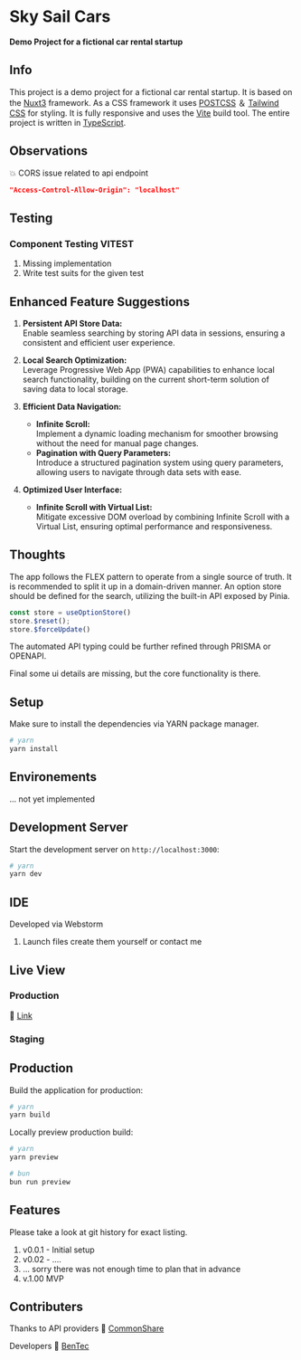 # Sky Sail Cars

**Demo Project for a fictional car rental startup**

## Info

This project is a demo project for a fictional car rental startup. It is based on the [Nuxt3](https://nuxt.com/)
framework. As a CSS framework it uses [POSTCSS](https://postcss.com/) ＆ [Tailwind CSS](https://tailwindcss.com/) for
styling.
It is fully responsive and uses the [Vite](https://vitejs.dev/) build tool.
The entire project is written in [TypeScript](https://www.typescriptlang.org/).


## Observations

💥 CORS issue related to api endpoint

```json
"Access-Control-Allow-Origin": "localhost"
```

## Testing

### Component Testing VITEST

1. Missing implementation
2. Write test suits for the given test

## Enhanced Feature Suggestions

1. **Persistent API Store Data:**  
   Enable seamless searching by storing API data in sessions, ensuring a consistent and efficient user experience.

2. **Local Search Optimization:**  
   Leverage Progressive Web App (PWA) capabilities to enhance local search functionality, building on the current short-term solution of saving data to local storage.

3. **Efficient Data Navigation:**
   - **Infinite Scroll:**  
     Implement a dynamic loading mechanism for smoother browsing without the need for manual page changes.
   - **Pagination with Query Parameters:**  
     Introduce a structured pagination system using query parameters, allowing users to navigate through data sets with ease.

4. **Optimized User Interface:**
   - **Infinite Scroll with Virtual List:**  
     Mitigate excessive DOM overload by combining Infinite Scroll with a Virtual List, ensuring optimal performance and responsiveness.


## Thoughts

The app follows the FLEX pattern to operate from a single source of truth. It is recommended to split it up in a domain-driven manner. An option store should be defined for the search, utilizing the built-in API exposed by Pinia.

```typescript
const store = useOptionStore()
store.$reset();
store.$forceUpdate()
```

The automated API typing could be further refined through PRISMA or OPENAPI.

Final some  ui details are missing, but the core functionality is there. 

## Setup

Make sure to install the dependencies via YARN package manager.

```bash
# yarn
yarn install
```

## Environements

... not yet implemented

## Development Server

Start the development server on `http://localhost:3000`:

```bash
# yarn
yarn dev
```

## IDE

Developed via Webstorm

1. Launch files create them yourself or contact me

## Live View

### Production

🔗️ [Link]('https://skycsailcars.netlify.app/')

### Staging

[//]: # (🔗️ [Link]&#40;'https://google.com'&#41;)

## Production

Build the application for production:

```bash
# yarn
yarn build
```

Locally preview production build:

```bash
# yarn
yarn preview

# bun
bun run preview
```

## Features

Please take a look at git history for exact listing.

1. v0.0.1 - Initial setup
2. v0.02 - ....
3. ... sorry there was not enough time to plan that in advance
4. v.1.00 MVP

## Contributers

Thanks to API providers
🔗️ [CommonShare]('https://www.commonshare.com/')

Developers
🔗️ [BenTec]('https://bentec.dev')
